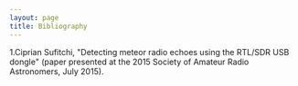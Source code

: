 ```yaml
---
layout: page
title: Bibliography
---
```


1.Ciprian Sufitchi, "Detecting meteor radio echoes using the RTL/SDR USB dongle" (paper presented at the 2015 Society of Amateur Radio Astronomers, July 2015).
